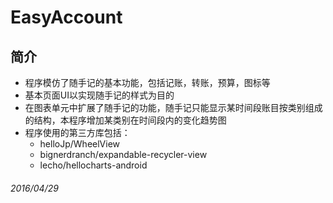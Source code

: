 # EasyAccount

## 简介
- 程序模仿了随手记的基本功能，包括记账，转账，预算，图标等
- 基本页面UI以实现随手记的样式为目的
- 在图表单元中扩展了随手记的功能，随手记只能显示某时间段账目按类别组成的结构，本程序增加某类别在时间段内的变化趋势图
- 程序使用的第三方库包括：
  - helloJp/WheelView
  - bignerdranch/expandable-recycler-view
  - lecho/hellocharts-android
  
  
######  2016/04/29
